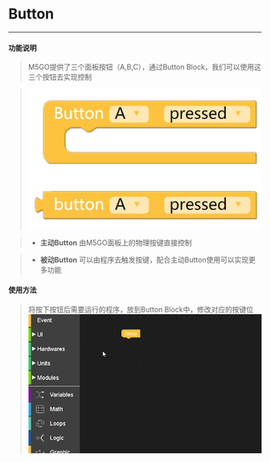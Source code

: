 # Button
_____________________________

#### 功能说明

>M5GO提供了三个面板按钮（A,B,C），通过Button Block，我们可以使用这三个按钮去实现控制

>![Button](/image/Program_structure/Button.png)

>* __主动Button__
由M5GO面板上的物理按键直接控制

>* __被动Button__
可以由程序去触发按键，配合主动Button使用可以实现更多功能

#### 使用方法

>将按下按钮后需要运行的程序，放到Button Block中，修改对应的按键位
>![Button_Connect](/image/Program_structure/Button_connect.gif)
